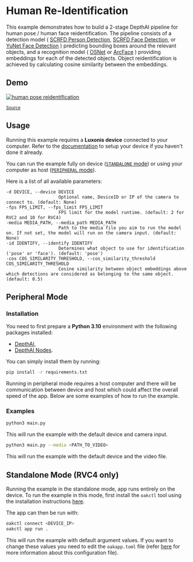 # Human Re-Identification

This example demonstrates how to build a 2-stage DepthAI pipeline for human pose / human face reidentification.
The pipeline consists of a detection model (
[SCRFD Person Detection](https://zoo-rvc4.luxonis.com/luxonis/scrfd-person-detection/c3830468-3178-4de6-bc09-0543bbe28b1c),
[SCRFD Face Detection](https://zoo-rvc4.luxonis.com/luxonis/scrfd-face-detection/1f3d7546-66e4-43a8-8724-2fa27df1096f), or
[YuNet Face Detection](https://zoo-rvc4.luxonis.com/luxonis/yunet/5d635f3c-45c0-41d2-8800-7ca3681b1915)
) predicting bounding boxes around the relevant objects, and a recognition model (
[OSNet](https://zoo-rvc4.luxonis.com/luxonis/osnet/6d853621-818b-4fa4-bd9a-d9bdcb5616e6) or
[ArcFace](https://zoo-rvc4.luxonis.com/luxonis/arcface/e24a577e-e2ff-4e4f-96b7-4afb63155eac)
) providing embeddings for each of the detected objects.
Object reidentification is achieved by calculating cosine similarity between the embeddings.

## Demo

[![human pose reidentification](media/human_pose_reidentification.gif)](media/human_pose_reidentification.gif)

<sup>[Source](https://www.pexels.com/video/happy-people-walking-on-green-grass-7551577/)</sup>

## Usage

Running this example requires a **Luxonis device** connected to your computer. Refer to the [documentation](https://docs.luxonis.com/software-v3/) to setup your device if you haven't done it already.

You can run the example fully on device ([`STANDALONE` mode](#standalone-mode-rvc4-only)) or using your computer as host ([`PERIPHERAL` mode](#peripheral-mode)).

Here is a list of all available parameters:

```
-d DEVICE, --device DEVICE
                    Optional name, DeviceID or IP of the camera to connect to. (default: None)
-fps FPS_LIMIT, --fps_limit FPS_LIMIT
                    FPS limit for the model runtime. (default: 2 for RVC2 and 10 for RVC4)
-media MEDIA_PATH, --media_path MEDIA_PATH
                    Path to the media file you aim to run the model on. If not set, the model will run on the camera input. (default: None)
-id IDENTIFY, --identify IDENTIFY
                    Determines what object to use for identification ('pose' or 'face'). (default: 'pose')
-cos COS_SIMILARITY_THRESHOLD, --cos_similarity_threshold COS_SIMILARITY_THRESHOLD
                    Cosine similarity between object embeddings above which detections are considered as belonging to the same object. (default: 0.5)
```

## Peripheral Mode

### Installation

You need to first prepare a **Python 3.10** environment with the following packages installed:

- [DepthAI](https://pypi.org/project/depthai/),
- [DepthAI Nodes](https://pypi.org/project/depthai-nodes/).

You can simply install them by running:

```bash
pip install -r requirements.txt
```

Running in peripheral mode requires a host computer and there will be communication between device and host which could affect the overall speed of the app. Below are some examples of how to run the example.

### Examples

```bash
python3 main.py
```

This will run the example with the default device and camera input.

```bash
python3 main.py --media <PATH_TO_VIDEO>
```

This will run the example with the default device and the video file.

## Standalone Mode (RVC4 only)

Running the example in the standalone mode, app runs entirely on the device.
To run the example in this mode, first install the `oakctl` tool using the installation instructions [here](https://docs.luxonis.com/software-v3/oak-apps/oakctl).

The app can then be run with:

```bash
oakctl connect <DEVICE_IP>
oakctl app run .
```

This will run the example with default argument values. If you want to change these values you need to edit the `oakapp.toml` file (refer [here](https://docs.luxonis.com/software-v3/oak-apps/configuration/) for more information about this configuration file).
